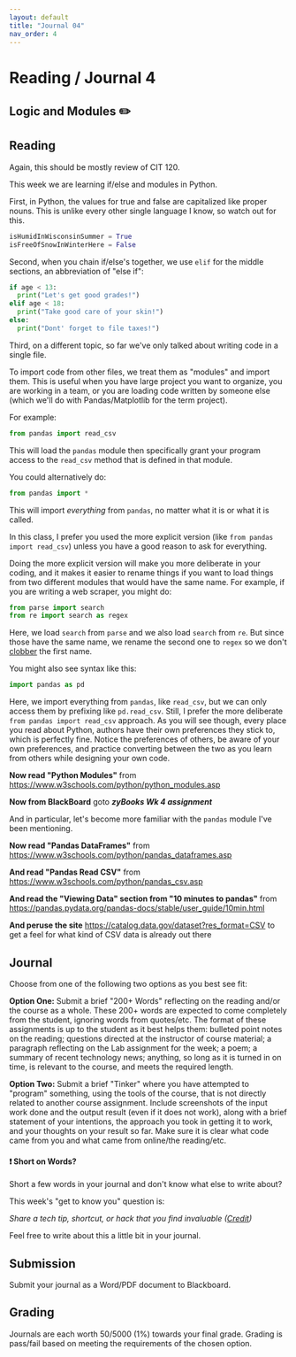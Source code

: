 ```yaml
---
layout: default
title: "Journal 04"
nav_order: 4
---
```


# Reading / Journal 4

## Logic and Modules ✏️

## Reading

Again, this should be mostly review of CIT 120.

This week we are learning if/else and modules in Python.

First, in Python, the values for true and false are capitalized like proper nouns. This is unlike every other single language I know, so watch out for this.

```python
isHumidInWisconsinSummer = True
isFreeOfSnowInWinterHere = False
```

Second, when you chain if/else's together, we use `elif` for the middle sections, an abbreviation of "else if":

```python
if age < 13:
  print("Let's get good grades!")
elif age < 18:
  print("Take good care of your skin!")
else:
  print("Dont' forget to file taxes!")
```

Third, on a different topic, so far we've only talked about writing code in a single file.

To import code from other files, we treat them as "modules" and import them. This is useful when you have large project you want to organize, you are working in a team, or you are loading code written by someone else (which we'll do with Pandas/Matplotlib for the term project).

For example:

```python
from pandas import read_csv
```

This will load the `pandas` module then specifically grant your program access to the `read_csv` method that is defined in that module.

You could alternatively do:

```python
from pandas import *
```

This will import *everything* from `pandas`, no matter what it is or what it is called.

In this class, I prefer you used the more explicit version (like `from pandas import read_csv`) unless you have a good reason to ask for everything.

Doing the more explicit version will make you more deliberate in your coding, and it makes it easier to rename things if you want to load things from two different modules that would have the same name. For example, if you are writing a web scraper, you might do:

```python
from parse import search
from re import search as regex
```

Here, we load `search` from `parse` and we also load `search` from `re`. But since those have the same name, we rename the second one to `regex` so we don't [clobber](https://en.wikipedia.org/wiki/Clobbering) the first name.

You might also see syntax like this:

```python
import pandas as pd
```

Here, we import everything from `pandas`, like `read_csv`, but we can only access them by prefixing like `pd.read_csv`. Still, I prefer the more deliberate `from pandas import read_csv` approach. As you will see though, every place you read about Python, authors have their own preferences they stick to, which is perfectly fine. Notice the preferences of others, be aware of your own preferences, and practice converting between the two as you learn from others while designing your own code.

**Now read "Python Modules"** from <https://www.w3schools.com/python/python_modules.asp>

**Now from BlackBoard** goto ***zyBooks Wk 4 assignment***


And in particular, let's become more familiar with the `pandas` module I've been mentioning.

**Now read "Pandas DataFrames"** from <https://www.w3schools.com/python/pandas_dataframes.asp>

**And read "Pandas Read CSV"** from <https://www.w3schools.com/python/pandas_csv.asp>

**And read the "Viewing Data" section from "10 minutes to pandas"** from <https://pandas.pydata.org/pandas-docs/stable/user_guide/10min.html>

**And peruse the site** <https://catalog.data.gov/dataset?res_format=CSV> to get a feel for what kind of CSV data is already out there

## Journal

Choose from one of the following two options as you best see fit:

**Option One:** Submit a brief "200+ Words" reflecting on the reading and/or the course as a whole. These 200+ words are expected to come completely from the student, ignoring words from quotes/etc. The format of these assignments is up to the student as it best helps them: bulleted point notes on the reading; questions directed at the instructor of course material; a paragraph reflecting on the Lab assignment for the week; a poem; a summary of recent technology news; anything, so long as it is turned in on time, is relevant to the course, and meets the required length. 

**Option Two:** Submit a brief "Tinker" where you have attempted to "program" something, using the tools of the course, that is not directly related to another course assignment. Include screenshots of the input work done and the output result (even if it does not work), along with a brief statement of your intentions, the approach you took in getting it to work, and your thoughts on your result so far. Make sure it is clear what code came from you and what came from online/the reading/etc.

<div class="info-box">
  <h4>❗ Short on Words?</h4>
  <p>Short a few words in your journal and don't know what else to write about?</p>
  <p>This week's "get to know you" question is:</p>
  <em>Share a tech tip, shortcut, or hack that you find invaluable (<a href='https://jonitrythall.com/daily-discussion-prompts-wiggle-work-way' target="_blank">Credit</a>)</em>
  <p>Feel free to write about this a little bit in your journal.</p>
</div>

## Submission

Submit your journal as a Word/PDF document to Blackboard.

## Grading

Journals are each worth 50/5000 (1%) towards your final grade. Grading is pass/fail based on meeting the requirements of the chosen option.